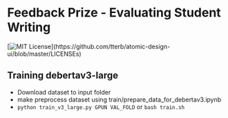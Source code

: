 
# Feedback Prize - Evaluating Student Writing
[![MIT License](https://img.shields.io/apm/l/atomic-design-ui.svg?)](https://github.com/tterb/atomic-design-ui/blob/master/LICENSEs)

## Training debertav3-large

* Download dataset to input folder
* make preprocess dataset using train/prepare_data_for_debertav3.ipynb
* ```python train_v3_large.py GPUN VAL_FOLD``` or ```bash train.sh``` 
